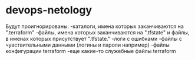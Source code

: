 # devops-netology
Будут проигнорированы:
-каталоги, имена которых заканчиваются на ".terraform"
-файлы, имена которых заканчиваются на ".tfstate" и файлы, в именах которых присутствует ".tfstate."
-логи с ошибками
-файлы с чувствительными данными (логины и пароли например)
-файлы конфигурации terraform
-еще какие-то служебные файлы terraform

